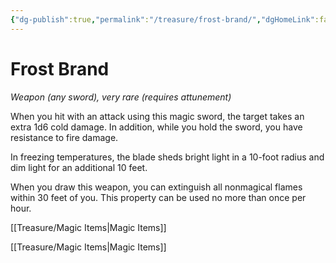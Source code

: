 ```yaml
---
{"dg-publish":true,"permalink":"/treasure/frost-brand/","dgHomeLink":false,"dgPassFrontmatter":true}
---
```



# Frost Brand

*Weapon (any sword), very rare (requires attunement)*

When you hit with an attack using this magic sword, the target takes an extra 1d6 cold damage. In addition, while you hold the sword, you have resistance to fire damage.

In freezing temperatures, the blade sheds bright light in a 10-foot radius and dim light for an additional 10 feet.

When you draw this weapon, you can extinguish all nonmagical flames within 30 feet of you. This property can be used no more than once per hour.



[[Treasure/Magic Items|Magic Items]]

[[Treasure/Magic Items|Magic Items]]